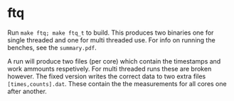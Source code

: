 # ftq

Run `make ftq; make ftq_t` to build. This produces two binaries one for single threaded and one for multi threaded use.
For info on running the benches, see the `summary.pdf`.

A run will produce two files (per core) which contain the timestamps and work ammounts respetively. For multi threaded runs
these are broken however. The fixed version writes the correct data to two extra files `[times,counts].dat`. These contain the
the measurements for all cores one after another.
